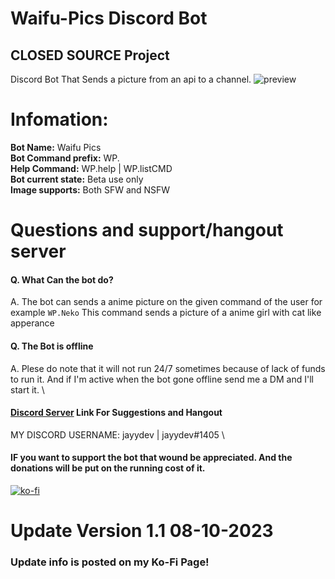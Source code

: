 # Waifu-Pics Discord Bot
**CLOSED SOURCE Project**
---
Discord Bot That Sends a picture from an api to a channel.
![preview](https://github.com/Jayy-Dev/Waifu-Pics/blob/main/Preview.png?raw=true)

# Infomation:
**Bot Name:** Waifu Pics
\
**Bot Command prefix:** WP.<cmd>
\
**Help Command:** WP.help | WP.listCMD
\
**Bot current state:** Beta use only
\
**Image supports:** Both SFW and NSFW

# Questions and support/hangout server
#### Q. What Can the bot do?
A. The bot can sends a anime picture on the given command of the user for example <code>WP.Neko</code> This command sends a picture of a anime girl with cat like apperance
#### Q. The Bot is offline
A. Plese do note that it will not run 24/7 sometimes because of lack of funds to run it. And if I'm active when the bot gone offline send me a DM and I'll start it.
\
#### <a href="https://discord.com/invite/AeAQzyyNZj">Discord Server<a> Link For Suggestions and Hangout
MY DISCORD USERNAME: jayydev | jayydev#1405
\
#### IF you want to support the bot that wound be appreciated. And the donations will be put on the running cost of it.
[![ko-fi](https://ko-fi.com/img/githubbutton_sm.svg)](https://ko-fi.com/Z8Z5O12IH)

# Update Version 1.1 08-10-2023
### Update info is posted on my Ko-Fi Page!
